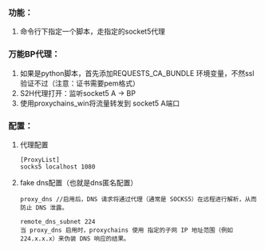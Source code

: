 ### 功能：

1. 命令行下指定一个脚本，走指定的socket5代理

### 万能BP代理：

1. 如果是python脚本，首先添加REQUESTS_CA_BUNDLE 环境变量，不然ssl验证不过（注意：证书需要pem格式）
2. S2H代理打开：监听socket5 A -> BP
3. 使用proxychains_win将流量转发到 socket5 A端口

### 配置：

1. 代理配置

   ```
   [ProxyList]
   socks5 localhost 1080
   ```

2. fake dns配置（也就是dns匿名配置）

   ```
   proxy_dns //启用后，DNS 请求将通过代理（通常是 SOCKS5）在远程进行解析，从而防止 DNS 泄露。
   ```

   ```
   remote_dns_subnet 224
   当 proxy_dns 启用时，proxychains 使用 指定的子网 IP 地址范围（例如 224.x.x.x）来伪装 DNS 响应的结果。
   ```

   

